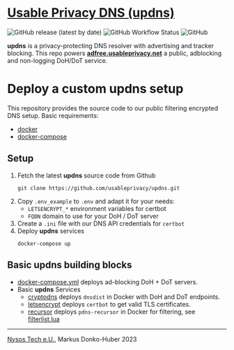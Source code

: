 # [Usable Privacy DNS (updns)](https://docs.usableprivacy.com/updns)
![GitHub release (latest by date)](https://img.shields.io/github/v/release/usableprivacy/updns)
![GitHub Workflow Status](https://img.shields.io/github/actions/workflow/status/usableprivacy/updns/main.yml?branch=master)
![GitHub](https://img.shields.io/github/license/usableprivacy/updns)

**updns** is a privacy-protecting DNS resolver with advertising and tracker blocking.
This repo powers **[adfree.usableprivacy.net](https://docs.usableprivacy.com/updns)** a public, adblocking
and non-logging DoH/DoT service.

# Deploy a custom updns setup
This repository provides the source code to our public filtering encrypted DNS setup.
Basic requirements:
* [docker](https://github.com/docker/docker-ce)
* [docker-compose](https://github.com/docker/compose)
## Setup
1) Fetch the latest **updns** source code from Github
    ```
    git clone https://github.com/usableprivacy/updns.git
    ```
2) Copy `.env_example` to `.env` and adapt it for your needs:
    * `LETSENCRYPT_*` environment variables for certbot
    * `FQDN` domain to use for your DoH / DoT server
3) Create a `.ini` file with our DNS API credentials for `certbot`
4) Deploy **updns** services
   ```
   docker-compose up
   ```

## Basic updns building blocks
* [docker-compose.yml](docker-compose.yml) deploys ad-blocking DoH + DoT servers.
* Basic **updns** Services
    * [cryptodns](cryptodns) deploys `dnsdist` in Docker with DoH and DoT endpoints.
    * [letsencrypt](letsencrypt) deploys `certbot` to get valid TLS certificates.
    * [recursor](recursor) deploys `pdns-recursor` in Docker for filtering, see [filterlist.lua](recursor/conf/filterlist.lua)
---
[Nysos Tech e.U.](https://nysos.net), Markus Donko-Huber 2023
